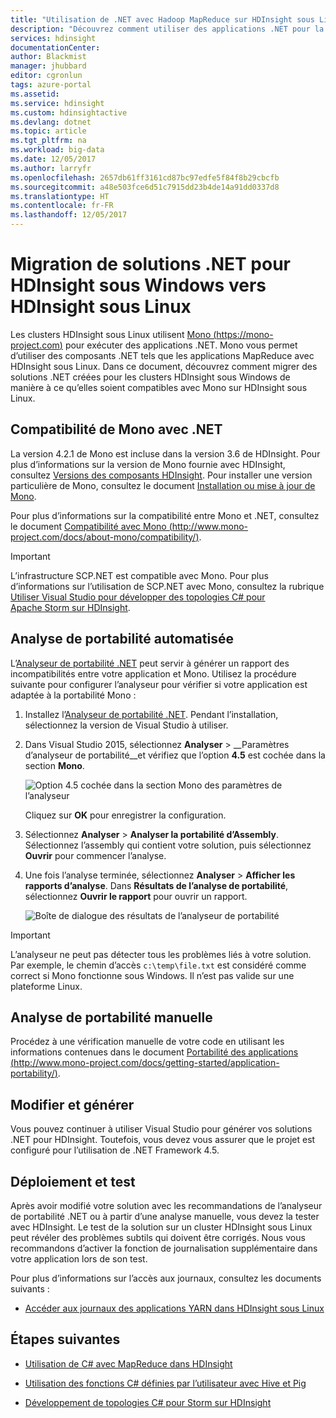 ```yaml
---
title: "Utilisation de .NET avec Hadoop MapReduce sur HDInsight sous Linux – Azure | Microsoft Docs"
description: "Découvrez comment utiliser des applications .NET pour la diffusion MapReduce sur HDInsight sous Linux."
services: hdinsight
documentationCenter: 
author: Blackmist
manager: jhubbard
editor: cgronlun
tags: azure-portal
ms.assetid: 
ms.service: hdinsight
ms.custom: hdinsightactive
ms.devlang: dotnet
ms.topic: article
ms.tgt_pltfrm: na
ms.workload: big-data
ms.date: 12/05/2017
ms.author: larryfr
ms.openlocfilehash: 2657db61ff3161cd87bc97edfe5f84f8b29cbcfb
ms.sourcegitcommit: a48e503fce6d51c7915dd23b4de14a91dd0337d8
ms.translationtype: HT
ms.contentlocale: fr-FR
ms.lasthandoff: 12/05/2017
---
```

# <a name="migrate-net-solutions-for-windows-based-hdinsight-to-linux-based-hdinsight"></a>Migration de solutions .NET pour HDInsight sous Windows vers HDInsight sous Linux

Les clusters HDInsight sous Linux utilisent [Mono (https://mono-project.com)](https://mono-project.com) pour exécuter des applications .NET. Mono vous permet d’utiliser des composants .NET tels que les applications MapReduce avec HDInsight sous Linux. Dans ce document, découvrez comment migrer des solutions .NET créées pour les clusters HDInsight sous Windows de manière à ce qu’elles soient compatibles avec Mono sur HDInsight sous Linux.

## <a name="mono-compatibility-with-net"></a>Compatibilité de Mono avec .NET

La version 4.2.1 de Mono est incluse dans la version 3.6 de HDInsight. Pour plus d’informations sur la version de Mono fournie avec HDInsight, consultez [Versions des composants HDInsight](hdinsight-component-versioning.md). Pour installer une version particulière de Mono, consultez le document [Installation ou mise à jour de Mono](hdinsight-hadoop-install-mono.md).

Pour plus d’informations sur la compatibilité entre Mono et .NET, consultez le document [Compatibilité avec Mono (http://www.mono-project.com/docs/about-mono/compatibility/)](http://www.mono-project.com/docs/about-mono/compatibility/).

> [!IMPORTANT]
> L’infrastructure SCP.NET est compatible avec Mono. Pour plus d’informations sur l’utilisation de SCP.NET avec Mono, consultez la rubrique [Utiliser Visual Studio pour développer des topologies C# pour Apache Storm sur HDInsight](storm/apache-storm-develop-csharp-visual-studio-topology.md).

## <a name="automated-portability-analysis"></a>Analyse de portabilité automatisée

L’[Analyseur de portabilité .NET](https://marketplace.visualstudio.com/items?itemName=ConnieYau.NETPortabilityAnalyzer) peut servir à générer un rapport des incompatibilités entre votre application et Mono. Utilisez la procédure suivante pour configurer l’analyseur pour vérifier si votre application est adaptée à la portabilité Mono :

1. Installez l’[Analyseur de portabilité .NET](https://marketplace.visualstudio.com/items?itemName=ConnieYau.NETPortabilityAnalyzer). Pendant l’installation, sélectionnez la version de Visual Studio à utiliser.

2. Dans Visual Studio 2015, sélectionnez __Analyser__ > __Paramètres d’analyseur de portabilité__et vérifiez que l’option __4.5__ est cochée dans la section __Mono__.

    ![Option 4.5 cochée dans la section Mono des paramètres de l’analyseur](./media/hdinsight-hadoop-migrate-dotnet-to-linux/portability-analyzer-settings.png)

    Cliquez sur __OK__ pour enregistrer la configuration.

3. Sélectionnez __Analyser__ > __Analyser la portabilité d’Assembly__. Sélectionnez l’assembly qui contient votre solution, puis sélectionnez __Ouvrir__ pour commencer l’analyse.

4. Une fois l’analyse terminée, sélectionnez __Analyser__ > __Afficher les rapports d’analyse__. Dans __Résultats de l’analyse de portabilité__, sélectionnez __Ouvrir le rapport__ pour ouvrir un rapport.

    ![Boîte de dialogue des résultats de l’analyseur de portabilité](./media/hdinsight-hadoop-migrate-dotnet-to-linux/portability-analyzer-results.png)

> [!IMPORTANT]
> L’analyseur ne peut pas détecter tous les problèmes liés à votre solution. Par exemple, le chemin d’accès `c:\temp\file.txt` est considéré comme correct si Mono fonctionne sous Windows. Il n’est pas valide sur une plateforme Linux.

## <a name="manual-portability-analysis"></a>Analyse de portabilité manuelle

Procédez à une vérification manuelle de votre code en utilisant les informations contenues dans le document [Portabilité des applications (http://www.mono-project.com/docs/getting-started/application-portability/)](http://www.mono-project.com/docs/getting-started/application-portability/).

## <a name="modify-and-build"></a>Modifier et générer

Vous pouvez continuer à utiliser Visual Studio pour générer vos solutions .NET pour HDInsight. Toutefois, vous devez vous assurer que le projet est configuré pour l’utilisation de .NET Framework 4.5.

## <a name="deploy-and-test"></a>Déploiement et test

Après avoir modifié votre solution avec les recommandations de l’analyseur de portabilité .NET ou à partir d’une analyse manuelle, vous devez la tester avec HDInsight. Le test de la solution sur un cluster HDInsight sous Linux peut révéler des problèmes subtils qui doivent être corrigés. Nous vous recommandons d’activer la fonction de journalisation supplémentaire dans votre application lors de son test.

Pour plus d’informations sur l’accès aux journaux, consultez les documents suivants :

* [Accéder aux journaux des applications YARN dans HDInsight sous Linux](hdinsight-hadoop-access-yarn-app-logs-linux.md)

## <a name="next-steps"></a>Étapes suivantes

* [Utilisation de C# avec MapReduce dans HDInsight](hadoop/apache-hadoop-dotnet-csharp-mapreduce-streaming.md)

* [Utilisation des fonctions C# définies par l’utilisateur avec Hive et Pig](hadoop/apache-hadoop-hive-pig-udf-dotnet-csharp.md)

* [Développement de topologies C# pour Storm sur HDInsight](storm/apache-storm-develop-csharp-visual-studio-topology.md)